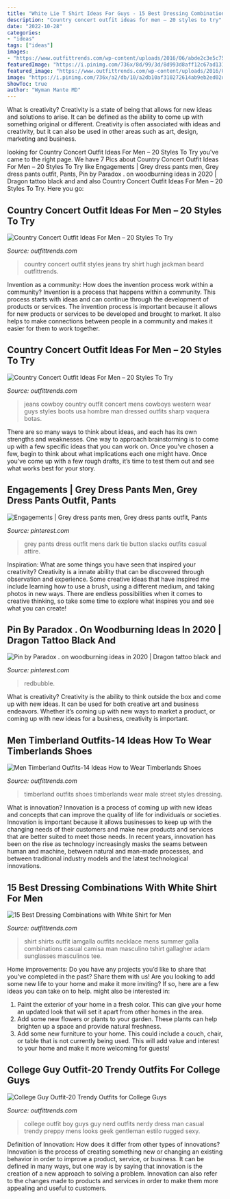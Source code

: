 ```yaml
---
title: "White Lie T Shirt Ideas For Guys - 15 Best Dressing Combinations With White Shirt For Men"
description: "Country concert outfit ideas for men – 20 styles to try"
date: "2022-10-28"
categories:
- "ideas"
tags: ["ideas"]
images:
- "https://www.outfittrends.com/wp-content/uploads/2016/06/abde2c3e5c75596d33f198c45518e1bf.jpg"
featuredImage: "https://i.pinimg.com/736x/8d/99/3d/8d993d8aff12c67ad1313a449975b5f3.jpg"
featured_image: "https://www.outfittrends.com/wp-content/uploads/2016/06/b9f15c19ed8feb91ceb1490917ddb66d.jpg"
image: "https://i.pinimg.com/736x/a2/db/10/a2db10af310272614ab9eb2ed02d03d8.jpg"
ShowToc: true
author: "Wyman Mante MD"
---
```



What is creativity?
Creativity is a state of being that allows for new ideas and solutions to arise. It can be defined as the ability to come up with something original or different. Creativity is often associated with ideas and creativity, but it can also be used in other areas such as art, design, marketing and business.

	

		
looking for Country Concert Outfit Ideas For Men – 20 Styles To Try you've came to the right page. We have 7 Pics about Country Concert Outfit Ideas For Men – 20 Styles To Try like Engagements | Grey dress pants men, Grey dress pants outfit, Pants, Pin by Paradox . on woodburning ideas in 2020 | Dragon tattoo black and and also Country Concert Outfit Ideas For Men – 20 Styles To Try. Here you go:
		
    
## Country Concert Outfit Ideas For Men – 20 Styles To Try

<img loading=lazy src="https://www.outfittrends.com/wp-content/uploads/2016/06/abde2c3e5c75596d33f198c45518e1bf.jpg" onerror="this.onerror=null;this.src='https://tse2.mm.bing.net/th?id=OIP.Q2VXnaVNQ0AEb3_CcZn7YQHaKE&amp;pid=15.1';" alt="Country Concert Outfit Ideas For Men – 20 Styles To Try">

_Source: outfittrends.com_

>country concert outfit styles jeans try shirt hugh jackman beard outfittrends. 

	

Invention as a community: How does the invention process work within a community?
Invention is a process that happens within a community. This process starts with ideas and can continue through the development of products or services. The invention process is important because it allows for new products or services to be developed and brought to market. It also helps to make connections between people in a community and makes it easier for them to work together.

    
## Country Concert Outfit Ideas For Men – 20 Styles To Try

<img loading=lazy src="https://www.outfittrends.com/wp-content/uploads/2016/06/b9f15c19ed8feb91ceb1490917ddb66d.jpg" onerror="this.onerror=null;this.src='https://tse1.mm.bing.net/th?id=OIP.krmzhcZS2lN_0_JozPyk8gHaLi&amp;pid=15.1';" alt="Country Concert Outfit Ideas For Men – 20 Styles To Try">

_Source: outfittrends.com_

>jeans cowboy country outfit concert mens cowboys western wear guys styles boots usa hombre man dressed outfits sharp vaquera botas. 

	

There are so many ways to think about ideas, and each has its own strengths and weaknesses. One way to approach brainstorming is to come up with a few specific ideas that you can work on. Once you’ve chosen a few, begin to think about what implications each one might have. Once you’ve come up with a few rough drafts, it’s time to test them out and see what works best for your story.

    
## Engagements | Grey Dress Pants Men, Grey Dress Pants Outfit, Pants

<img loading=lazy src="https://i.pinimg.com/736x/a2/db/10/a2db10af310272614ab9eb2ed02d03d8.jpg" onerror="this.onerror=null;this.src='https://tse1.mm.bing.net/th?id=OIP.3KWtJnAH49n8nmrMed_ggQHaME&amp;pid=15.1';" alt="Engagements | Grey dress pants men, Grey dress pants outfit, Pants">

_Source: pinterest.com_

>grey pants dress outfit mens dark tie button slacks outfits casual attire. 

	

Inspiration: What are some things you have seen that inspired your creativity?
Creativity is a innate ability that can be discovered through observation and experience. Some creative ideas that have inspired me include learning how to use a brush, using a different medium, and taking photos in new ways. There are endless possibilities when it comes to creative thinking, so take some time to explore what inspires you and see what you can create!

    
## Pin By Paradox . On Woodburning Ideas In 2020 | Dragon Tattoo Black And

<img loading=lazy src="https://i.pinimg.com/736x/8d/99/3d/8d993d8aff12c67ad1313a449975b5f3.jpg" onerror="this.onerror=null;this.src='https://tse3.mm.bing.net/th?id=OIP.ao6Fz3y6NgansH5WGM6j1AHaJ3&amp;pid=15.1';" alt="Pin by Paradox . on woodburning ideas in 2020 | Dragon tattoo black and">

_Source: pinterest.com_

>redbubble. 

	

What is creativity?
Creativity is the ability to think outside the box and come up with new ideas. It can be used for both creative art and business endeavors. Whether it’s coming up with new ways to market a product, or coming up with new ideas for a business, creativity is important.

    
## Men Timberland Outfits-14 Ideas How To Wear Timberlands Shoes

<img loading=lazy src="https://www.outfittrends.com/wp-content/uploads/2015/07/male-outfits-with-timberland-shoes-1.jpg" onerror="this.onerror=null;this.src='https://tse3.mm.bing.net/th?id=OIP.LpSNL9Wd6Pc87Lik0Dd2CgHaLG&amp;pid=15.1';" alt="Men Timberland Outfits-14 Ideas How to Wear Timberlands Shoes">

_Source: outfittrends.com_

>timberland outfits shoes timberlands wear male street styles dressing. 

	

What is innovation?
Innovation is a process of coming up with new ideas and concepts that can improve the quality of life for individuals or societies. Innovation is important because it allows businesses to keep up with the changing needs of their customers and make new products and services that are better suited to meet those needs. In recent years, innovation has been on the rise as technology increasingly masks the seams between human and machine, between natural and man-made processes, and between traditional industry models and the latest technological innovations.

    
## 15 Best Dressing Combinations With White Shirt For Men

<img loading=lazy src="https://www.outfittrends.com/wp-content/uploads/2015/08/men-white-shirt-outfit-ideas11.jpg" onerror="this.onerror=null;this.src='https://tse2.mm.bing.net/th?id=OIP.XMmuqsFgzGlBPGTJAR5BcgHaMF&amp;pid=15.1';" alt="15 Best Dressing Combinations with White Shirt for Men">

_Source: outfittrends.com_

>shirt shirts outfit iamgalla outfits necklace mens summer galla combinations casual camisa man masculino tshirt gallagher adam sunglasses masculinos tee. 

	

Home improvements: Do you have any projects you’d like to share that you’ve completed in the past? Share them with us!
Are you looking to add some new life to your home and make it more inviting? If so, here are a few ideas you can take on to help. might also be interested in: 
1. Paint the exterior of your home in a fresh color. This can give your home an updated look that will set it apart from other homes in the area. 
2. Add some new flowers or plants to your garden. These plants can help brighten up a space and provide natural freshness. 
3. Add some new furniture to your home. This could include a couch, chair, or table that is not currently being used. This will add value and interest to your home and make it more welcoming for guests!

    
## College Guy Outfit-20 Trendy Outfits For College Guys

<img loading=lazy src="http://www.outfittrends.com/wp-content/uploads/2015/11/d55925c717374d67c9e73202f1a03955.jpg" onerror="this.onerror=null;this.src='https://tse1.mm.bing.net/th?id=OIP.rH4CDGhpFSH0UA3ajU8q7QHaLW&amp;pid=15.1';" alt="College Guy Outfit-20 Trendy Outfits for College Guys">

_Source: outfittrends.com_

>college outfit boy guys guy nerd outfits nerdy dress man casual trendy preppy mens looks geek gentleman estilo rugged sexy. 

	

Definition of Innovation: How does it differ from other types of innovations?
Innovation is the process of creating something new or changing an existing behavior in order to improve a product, service, or business. It can be defined in many ways, but one way is by saying that innovation is the creation of a new approach to solving a problem. Innovation can also refer to the changes made to products and services in order to make them more appealing and useful to customers.

